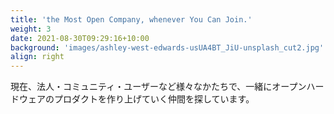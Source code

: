 ```yaml
---
title: 'the Most Open Company, whenever You Can Join.'
weight: 3
date: 2021-08-30T09:29:16+10:00
background: 'images/ashley-west-edwards-usUA4BT_JiU-unsplash_cut2.jpg'
align: right
---
```


現在、法人・コミュニティ・ユーザーなど様々なかたちで、一緒にオープンハードウェアのプロダクトを作り上げていく仲間を探しています。

<!-- わたしたちは、特に、オープンソースのモノ（＝オープンハードウェア）でユーザに価値を提供することを目標にしています。
そのために現在、様々オープンハードウェアとユーザー・市場とのマッチを図っています。
同時に、なぜオープンソース、そしてオープンハードウェアを推し進めることに意味があるのか、こブログや書籍を通して発信していきます。
オープンソースの良さをユーザーに知識や体験として提供することで、また同時にオープンソースであることの強みを最大限に活かすことで、日本のハードウェア産業にその生態系を組み込みます。
これは私たちが、ハードウェア産業に閉塞感が漂う現在の日本においてこそ、オープンハードウェアの生態系にいち早く参加することでそれを突破していくことが重要だと考えているためです。 -->